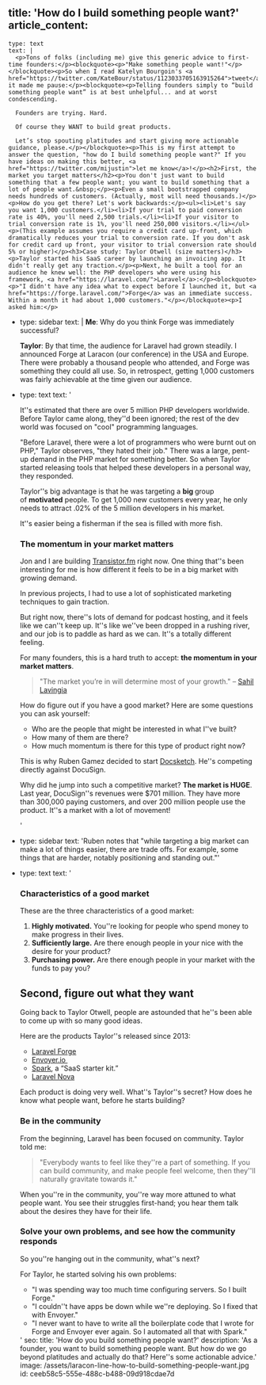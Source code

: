 title: 'How do I build something people want?'
article_content:
  -
    type: text
    text: |
      <p>Tons of folks (including me) give this generic advice to first-time founders:</p><blockquote><p>"Make something people want!"</p></blockquote><p>So when I read Katelyn Bourgoin's <a href="https://twitter.com/KateBour/status/1123033705163915264">tweet</a>, it made me pause:</p><blockquote><p>Telling founders simply to “build something people want” is at best unhelpful... and at worst condescending.
      
      Founders are trying. Hard.
      
      Of course they WANT to build great products.
      
      Let’s stop spouting platitudes and start giving more actionable guidance, please.</p></blockquote><p>This is my first attempt to answer the question, "how do I build something people want?" If you have ideas on making this better, <a href="https://twitter.com/mijustin">let me know</a>!</p><h2>First, the market you target matters</h2><p>You don't just want to build something that a few people want; you want to build something that a lot of people want.&nbsp;</p><p>Even a small bootstrapped company needs hundreds of customers. (Actually, most will need thousands.)</p><p>How do you get there? Let's work backwards:</p><ul><li>Let's say you want 1,000 customers.</li><li>If your trial to paid conversion rate is 40%, you'll need 2,500 trials.</li><li>If your visitor to trial conversion rate is 1%, you'll need 250,000 visitors.</li></ul><p>(This example assumes you require a credit card up-front, which dramatically reduces your trial to conversion rate. If you don't ask for credit card up front, your visitor to trial conversion rate should 5% or higher)</p><h3>Case study: Taylor Otwell (size matters)</h3><p>Taylor started his SaaS career by launching an invoicing app. It didn't really get any traction.</p><p>Next, he built a tool for an audience he knew well: the PHP developers who were using his framework, <a href="https://laravel.com/">Laravel</a>:</p><blockquote><p>"I didn't have any idea what to expect before I launched it, but <a href="https://forge.laravel.com/">Forge</a> was an immediate success. Within a month it had about 1,000 customers."</p></blockquote><p>I asked him:</p>
  -
    type: sidebar
    text: |
      **Me**: Why do you think Forge was immediately successful?
      
      **Taylor**: By that time, the audience for Laravel had grown steadily. I announced Forge at Laracon (our conference) in the USA and Europe. There were probably a thousand people who attended, and Forge was something they could all use. So, in retrospect, getting 1,000 customers was fairly achievable at the time given our audience.
  -
    type: text
    text: '<p>It''s estimated that there are over 5 million PHP developers worldwide. Before Taylor came along, they''d been ignored; the rest of the dev world&nbsp;was focused on "cool" programming languages.<br></p><p>"Before Laravel, there were a lot of programmers who were burnt out on PHP," Taylor observes, "they hated their job." There was a large, pent-up demand in the PHP market for something better. So when Taylor started releasing tools that helped these developers in a personal way, they responded.</p><p>Taylor''s big advantage is that he was targeting a&nbsp;<b>big&nbsp;</b>group of&nbsp;<b>motivated</b>&nbsp;people. To get 1,000 new customers every year, he only needs to attract .02% of the 5 million developers in his market.</p><p>It''s easier being a fisherman if the sea is filled with more fish.</p><h3>The momentum in your market matters</h3><p>Jon and I are building <a href="https://transistor.fm/?via=justin">Transistor.fm</a> right now. One thing that''s been interesting for me is how different it feels to be in a big market with growing demand.</p><p>In previous projects, I had to use a lot of sophisticated marketing techniques to gain traction.&nbsp;</p><p>But right now, there''s lots of demand for podcast hosting, and it feels like we can''t keep up. It''s like we''ve been dropped in a rushing river, and our job is to paddle as hard as we can. It''s a totally different feeling.&nbsp;</p><p>For many founders, this is a hard truth to accept:&nbsp;<b>the momentum in your market matters</b>.</p><blockquote><p>"The market you’re in will determine most of your growth." – <a href="https://twitter.com/shl">Sahil Lavingia</a></p></blockquote><p>How do figure out if you have a good market? Here are some questions you can ask yourself:<br></p><ul><li>Who are the people that might be interested in what I''ve built?</li><li>How many of them are there?</li><li>How much momentum is there for this type of product right now?</li></ul><p>This is why Ruben Gamez decided to start <a href="https://www.docsketch.com/">Docsketch</a>. He''s competing directly against DocuSign.&nbsp;</p><p>Why did he jump into such a competitive market? <b>The market is HUGE</b>. Last year, DocuSign''s revenues were $701&nbsp;million. They have more than&nbsp;300,000 paying customers, and over 200 million people use the product. It''s a market with a lot of movement!</p>'
  -
    type: sidebar
    text: 'Ruben notes that "while targeting a big market can make a lot of things easier, there are trade offs. For example, some things that are harder, notably positioning and standing out."'
  -
    type: text
    text: '<h3>Characteristics of a good market</h3><p>These are the three characteristics of a good market:</p><ol><li><b>Highly motivated.</b> You''re looking for people who spend money to make progress in their lives.</li><li><b>Sufficiently large.</b>&nbsp;Are there enough people in your nice with the desire for your product?</li><li><b>Purchasing power.</b>&nbsp;Are there enough people in your market with the funds to pay you?</li></ol><h2>Second, figure out what they want</h2><p>Going back to Taylor Otwell, people are astounded that he''s been able to come up with so many good ideas.</p><p>Here are the products Taylor''s released since 2013:</p><ul><li><a href="https://forge.laravel.com/" target="_blank">Laravel Forge</a><br></li><li><a href="https://envoyer.io/" target="_blank">Envoyer.io&nbsp;</a><br></li><li><a href="https://spark.laravel.com/" target="_blank">Spark</a>, a “SaaS starter kit.”</li><li><a href="https://nova.laravel.com/" target="_blank">Laravel Nova</a></li></ul><p>Each product is doing very well. What''s Taylor''s secret? How does he know what people want, before he starts building?</p><h3>Be in the community</h3><p>From the beginning, Laravel has been focused on community. Taylor told me:</p><blockquote><p>"Everybody wants to feel like they''re a part of something. If you can build community, and make people feel welcome, then they''ll naturally gravitate towards it."</p></blockquote><p>When you''re in the community, you''re way more attuned to what people want. You see their struggles first-hand; you hear them talk about the desires they have for their life.</p><h3>Solve your own problems, and see how the community responds</h3><p>So you''re hanging out in the community, what''s next?</p><p>For Taylor, he started solving his own problems:</p><ul><li>"I was spending way too much time configuring servers. So I built Forge."</li><li>"I couldn''t have apps be down while we''re deploying. So I fixed that with Envoyer."</li><li>"I never want to have to write all the boilerplate code that I wrote for Forge and Envoyer ever again. So I automated all that with Spark."</li></ul>'
seo:
  title: 'How do you build something people want?'
  description: 'As a founder, you want to build something people want. But how do we go beyond platitudes and actually do that? Here''s some actionable advice.'
  image: /assets/laracon-line-how-to-build-something-people-want.jpg
id: ceeb58c5-555e-488c-b488-09d918cdae7d

